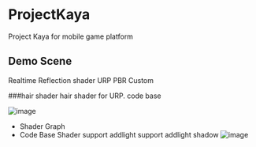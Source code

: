 
# ProjectKaya
Project Kaya for mobile game platform

## Demo Scene
Realtime Reflection shader
URP PBR Custom

###hair shader
hair shader for URP. code base

![image](https://user-images.githubusercontent.com/33303599/132298338-2db312c7-6c79-4b77-8190-74f73d875b8a.png)

- Shader Graph
- Code Base Shader
   support addlight
   support addlight shadow
![image](https://user-images.githubusercontent.com/33303599/132298274-afbfb960-daea-4c60-b359-a821382b4279.png)


